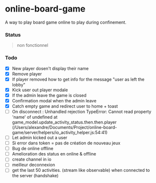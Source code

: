 # online-board-game
A way to play board game online to play during confinement.

### Status
> non fonctionnel

### Todo
- [x] New player dosen't display their name
- [x] Remove player
- [x] If player removed how to get info for the message "user as left the lobby"
- [x] Kick user out player modale
- [x] If the admin leave the game is closed
- [x] Confirmation modal when the admin leave
- [x] Catch empty game and redirect user to home + toast
- [ ] On disconnect : Unhandled rejection TypeError: Cannot read property 'name' of undefined
    at game_model.update_activity_status.then.then.player (/Users/alexandre/Documents/Project/online-board-game/server/helpers/io_activity_helper.js:54:41)
- [ ] Let admin kicked out a user
- [ ] Si error dans token = pas de création de nouveau jeux
- [ ] Bug de online offline
- [ ] Amelioration des status en online & offline
- [ ] create channel in io
- [ ] meilleur deconnexion
- [ ] get the last 50 activities. (stream like observable) when connected to the server (handshake)